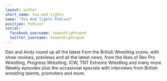```yaml
---
layout: author
short_name: tea-and-tights
name: "Tea And Tights Podcast"
position: Podcast
social:
  facebook_username: teaandtightspod
  twitter_username: teaandtightspod
---
```

Dan and Andy round up all the latest from the British Wrestling scene, with show reviews, previews and all the latest news, from the likes of Rev Pro Wrestling, Progress Wrestling, ICW, TNT Extreme Wrestling and many more. Weekly episodes plus the occasional specials with interviews from British wrestling talents, promoters and more.
